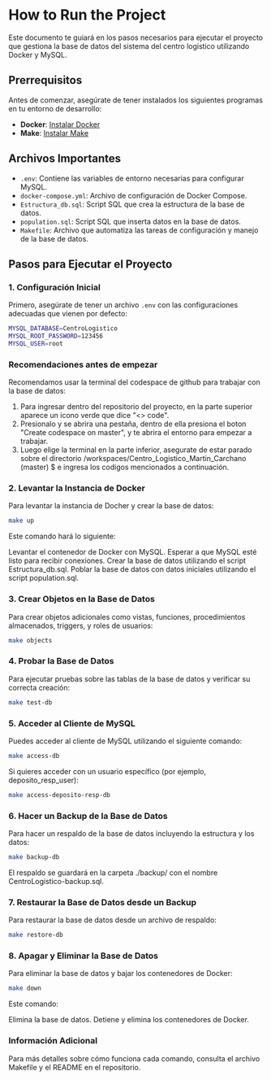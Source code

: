 # How to Run the Project

Este documento te guiará en los pasos necesarios para ejecutar el proyecto que gestiona la base de datos del sistema del centro logístico utilizando Docker y MySQL.

## Prerrequisitos

Antes de comenzar, asegúrate de tener instalados los siguientes programas en tu entorno de desarrollo:

- **Docker**: [Instalar Docker](https://docs.docker.com/get-docker/)
- **Make**: [Instalar Make](https://www.gnu.org/software/make/)

## Archivos Importantes

- `.env`: Contiene las variables de entorno necesarias para configurar MySQL.
- `docker-compose.yml`: Archivo de configuración de Docker Compose.
- `Estructura_db.sql`: Script SQL que crea la estructura de la base de datos.
- `population.sql`: Script SQL que inserta datos en la base de datos.
- `Makefile`: Archivo que automatiza las tareas de configuración y manejo de la base de datos.

## Pasos para Ejecutar el Proyecto

### 1. Configuración Inicial

Primero, asegúrate de tener un archivo `.env` con las configuraciones adecuadas que vienen por defecto:

```bash
MYSQL_DATABASE=CentroLogistico
MYSQL_ROOT_PASSWORD=123456
MYSQL_USER=root
```
### Recomendaciones antes de empezar
Recomendamos usar la terminal del codespace de github para trabajar con la base de datos:
1. Para ingresar dentro del repositorio del proyecto, en la parte superior aparece un icono verde que dice "<> code".
2. Presionalo y se abrira una pestaña, dentro de ella presiona el boton "Create codespace on master", y te abrira el entorno para empezar a trabajar.
3. Luego elige la terminal en la parte inferior, asegurate de estar parado sobre el directorio /workspaces/Centro_Logistico_Martin_Carchano (master) $ e ingresa los codigos mencionados a continuación.

### 2. Levantar la Instancia de Docker
Para levantar la instancia de Docher y crear la base de datos:

```bash
make up
```
Este comando hará lo siguiente:

Levantar el contenedor de Docker con MySQL.
Esperar a que MySQL esté listo para recibir conexiones.
Crear la base de datos utilizando el script Estructura_db.sql.
Poblar la base de datos con datos iniciales utilizando el script population.sql.

### 3. Crear Objetos en la Base de Datos
Para crear objetos adicionales como vistas, funciones, procedimientos almacenados, triggers, y roles de usuarios:

```bash
make objects
```
### 4. Probar la Base de Datos
Para ejecutar pruebas sobre las tablas de la base de datos y verificar su correcta creación:

```bash
make test-db
```
### 5. Acceder al Cliente de MySQL
Puedes acceder al cliente de MySQL utilizando el siguiente comando:

```bash
make access-db
```
Si quieres acceder con un usuario específico (por ejemplo, deposito_resp_user):

```bash
make access-deposito-resp-db
```
### 6. Hacer un Backup de la Base de Datos
Para hacer un respaldo de la base de datos incluyendo la estructura y los datos:

```bash
make backup-db
```
El respaldo se guardará en la carpeta ./backup/ con el nombre CentroLogistico-backup.sql.

### 7. Restaurar la Base de Datos desde un Backup
Para restaurar la base de datos desde un archivo de respaldo:

```bash
make restore-db
```
### 8. Apagar y Eliminar la Base de Datos
Para eliminar la base de datos y bajar los contenedores de Docker:

```bash
make down
```
Este comando:

Elimina la base de datos.
Detiene y elimina los contenedores de Docker.

### Información Adicional
Para más detalles sobre cómo funciona cada comando, consulta el archivo Makefile  y el README en el repositorio.
